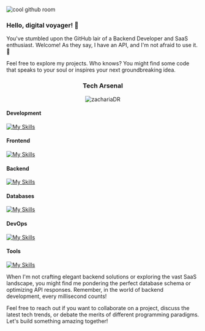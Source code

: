 ![cool github room ](https://github.com/user-attachments/assets/8df4df0a-a58e-4ed3-88cd-7075bba13e7a)

### Hello, digital voyager! 👋

You've stumbled upon the GitHub lair of a Backend Developer and SaaS enthusiast. Welcome! As they say, I have an API, and I'm not afraid to use it. 🚀

Feel free to explore my projects. Who knows? You might find some code that speaks to your soul or inspires your next groundbreaking idea.

<div align="center">
    <h3>Tech Arsenal</h3>
    <img src="https://komarev.com/ghpvc/?username=zachariaDR&label=Profile%20views&color=242938&style=flat" alt="zachariaDR" />
</div>

#### Development
[![My Skills](https://skillicons.dev/icons?i=c,cpp,go,py,js,ts,java,rust,bash,ocaml,haskell)](https://skillicons.dev)

#### Frontend
[![My Skills](https://skillicons.dev/icons?i=react,nextjs,vercel,svelte,bootstrap)](https://skillicons.dev)

#### Backend
[![My Skills](https://skillicons.dev/icons?i=go,graphql,linux,nginx,heroku,spring,maven,kafka)](https://skillicons.dev)

#### Databases
[![My Skills](https://skillicons.dev/icons?i=mongodb,redis,cassandra,postgres,sqlite,hibernate,prisma,firebase,supabase)](https://skillicons.dev)

#### DevOps
[![My Skills](https://skillicons.dev/icons?i=ubuntu,redhat,docker,kubernetes)](https://skillicons.dev)

#### Tools
[![My Skills](https://skillicons.dev/icons?i=vscode,vim,notion)](https://skillicons.dev)

When I'm not crafting elegant backend solutions or exploring the vast SaaS landscape, you might find me pondering the perfect database schema or optimizing API responses. Remember, in the world of backend development, every millisecond counts!

Feel free to reach out if you want to collaborate on a project, discuss the latest tech trends, or debate the merits of different programming paradigms. Let's build something amazing together!
